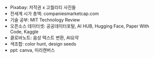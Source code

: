 - Pixabay: 저작권 x 고퀄리티 사진들
- 전세계 시가 총액: companiesmarketcap.com
- 기술 공부: MIT Technology Review
- 오픈소스 데이터셋: 공공데이터포털, AI HUB, Hugging Face, Paper With Code, Kaggle
- 클로바노트: 음성 텍스트 변환, AI요약
- 색조합: color hunt, design seeds
- ppt: canva, 미리캔버스